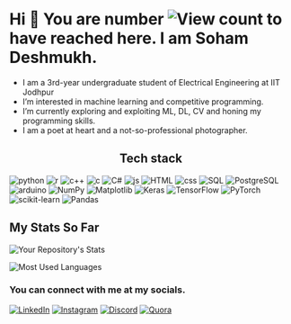 # Hi 👋 You are number ![View count](https://komarev.com/ghpvc/?username=SohamD34&color=blue)  to have reached here. I am Soham Deshmukh.

- I am a 3rd-year undergraduate student of Electrical Engineering at IIT Jodhpur
- I’m interested in machine learning and competitive programming.
- I’m currently exploring and exploiting ML, DL, CV and honing my programming skills.
- I am a poet at heart and a not-so-professional photographer.

<div style="text-align: center">
  <h2><b>Tech stack</b></h2>
</div>

![python](https://img.shields.io/badge/Python-FFD43B?style=for-the-badge&logo=python&logoColor=blue)
![r](	https://img.shields.io/badge/R-276DC3?style=for-the-badge&logo=r&logoColor=white)
![c++](https://img.shields.io/badge/C%2B%2B-00599C?style=for-the-badge&logo=c%2B%2B&logoColor=white)
![c](https://img.shields.io/badge/C-00599C?style=for-the-badge&logo=c&logoColor=white)
![C#](https://img.shields.io/badge/c%23-%23239120.svg?style=for-the-badge&logo=c-sharp&logoColor=white)
![js](https://img.shields.io/badge/JavaScript-323330?style=for-the-badge&logo=javascript&logoColor=F7DF1E)
![HTML](https://img.shields.io/badge/HTML5-E34F26?style=for-the-badge&logo=html5&logoColor=white)
![css](https://img.shields.io/badge/CSS3-1572B6?style=for-the-badge&logo=css3&logoColor=white)
![SQL](https://img.shields.io/badge/MySQL-005C84?style=for-the-badge&logo=mysql&logoColor=white)
![PostgreSQL](https://img.shields.io/badge/PostgreSQL-316192?style=for-the-badge&logo=postgresql&logoColor=white)
![arduino](https://img.shields.io/badge/Arduino-00979D?style=for-the-badge&logo=Arduino&logoColor=white)
![NumPy](https://img.shields.io/badge/numpy-%23013243.svg?style=for-the-badge&logo=numpy&logoColor=white)
![Matplotlib](https://img.shields.io/badge/Matplotlib-%23ffffff.svg?style=for-the-badge&logo=Matplotlib&logoColor=black)
![Keras](https://img.shields.io/badge/Keras-%23D00000.svg?style=for-the-badge&logo=Keras&logoColor=white)
![TensorFlow](https://img.shields.io/badge/TensorFlow-%23FF6F00.svg?style=for-the-badge&logo=TensorFlow&logoColor=white)
![PyTorch](https://img.shields.io/badge/PyTorch-%23EE4C2C.svg?style=for-the-badge&logo=PyTorch&logoColor=white)
![scikit-learn](https://img.shields.io/badge/scikit--learn-%23F7931E.svg?style=for-the-badge&logo=scikit-learn&logoColor=white)
![Pandas](https://img.shields.io/badge/pandas-%23150458.svg?style=for-the-badge&logo=pandas&logoColor=white)

## My Stats So Far

![Your Repository's Stats](https://github-readme-stats.vercel.app/api?username=SohamD34&show_icons=true)

![Most Used Languages](https://github-readme-stats.vercel.app/api/top-langs/?username=SohamD34)

### You can connect with me at my socials.
[![LinkedIn](https://img.shields.io/badge/LinkedIn-0077B5?style=for-the-badge&logo=linkedin&logoColor=white)](https://www.linkedin.com/in/soham-deshmukh-iitj/)
[![Instagram](https://img.shields.io/badge/Instagram-E4405F?style=for-the-badge&logo=instagram&logoColor=white)](https://www.instagram.com/so_uhhmm/)
[![Discord](https://img.shields.io/badge/Discord-5865F2?style=for-the-badge&logo=discord&logoColor=white)](https://www.discordapp.com/users/915245456882274305)
[![Quora](https://img.shields.io/badge/Quora-%23B92B27.svg?&style=for-the-badge&logo=Quora&logoColor=white)](https://www.quora.com/profile/Soham-Deshmukh-61)
